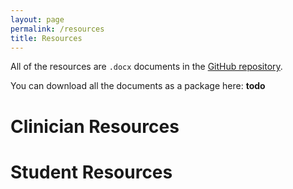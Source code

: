 ```yaml
---
layout: page
permalink: /resources
title: Resources
---
```


All of the resources are `.docx` documents in the [GitHub repository](https://www.github.com/MikeDacre/studentcorps).

You can download all the documents as a package here: **todo**

# Clinician Resources



# Student Resources
